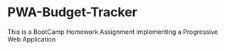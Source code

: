 # PWA-Budget-Tracker
This is a BootCamp Homework Assignment implementing a Progressive Web Application
